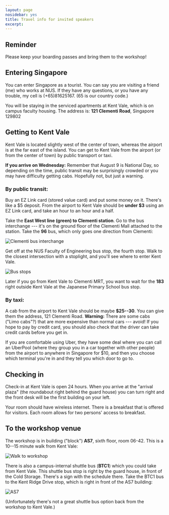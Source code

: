 ```yaml
---
layout: page
nosidebar: yes
title: Travel info for invited speakers
excerpt: 
---
```


## Reminder

Please keep your boarding passes and bring them to the workshop!

## Entering Singapore

You can enter Singapore as a tourist. You can say you are visiting a friend (me) who works at NUS. If they have any questions, or you have any trouble, my cell is (+65)81625167. (65 is our country code.)

You will be staying in the serviced apartments at Kent Vale, which is on campus faculty housing. The address is: **121 Clementi Road**, Singapore 129802

## Getting to Kent Vale

Kent Vale is located slightly west of the center of town, whereas the airport is at the far east of the island. You can get to Kent Vale from the airport (or from the center of town) by public transport or taxi.

**If you arrive on Wednesday:** Remember that August 9 is National Day, so depending on the time, public transit may be surprisingly crowded or you may have difficulty getting cabs. Hopefully not, but just a warning.

### By public transit:

Buy an EZ Link card (stored value card) and put some money on it. There's like a $5 deposit. From the airport to Kent Vale should be **under $3** using an EZ Link card, and take an hour to an hour and a half.

Take the **East West line (green) to Clementi station**. Go to the bus interchange --- it's on the ground floor of the Clementi Mall attached to the station. Take the **96** bus, which only goes one direction from Clementi:

![Clementi bus interchange](/subjex/clementi.jpg)

Get off at the NUS Faculty of Engineering bus stop, the fourth stop. Walk to the closest intersection with a stoplight, and you'll see where to enter Kent Vale.

![Bus stops](/subjex/busstops.png)

Later if you go from Kent Vale to Clementi MRT, you want to wait for the **183** right outside Kent Vale at the Japanese Primary School bus stop.

### By taxi:

A cab from the airport to Kent Vale should be maybe **$25--30**. You can give them the address, 121 Clementi Road. **Warning:** There are some cabs ("Limo cabs"?) that are more expensive than normal cars --- avoid! If you hope to pay by credit card, you should also check that the driver can take credit cards before you get in.

If you are comfortable using Uber, they have some deal where you can call an UberPool (where they group you in a car together with other people) from the airport to anywhere in Singapore for $10, and then you choose which terminal you're in and they tell you which door to go to.

## Checking in

Check-in at Kent Vale is open 24 hours. When you arrive at the "arrival plaza" (the roundabout right behind the guard house) you can turn right and the front desk will be the first building on your left.

Your room should have wireless internet. There is a breakfast that is offered for visitors. Each room allows for two persons' access to breakfast.

## To the workshop venue

The workshop is in building ("block") **AS7**, sixth floor, room 06-42. This is a 10--15 minute walk from Kent Vale:

![Walk to workshop](/subjex/walk.png)

There is also a campus-internal shuttle bus (**BTC1**) which you could take from Kent Vale. This shuttle bus stop is right by the guard house, in front of the Cold Storage. There's a sign with the schedule there. Take the BTC1 bus to the Kent Ridge Drive stop, which is right in front of the AS7 building:

![AS7](/subjex/as7.jpg)

(Unfortunately there's not a great shuttle bus option back from the workshop to Kent Vale.)
